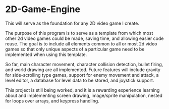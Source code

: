 # 2D-Game-Engine
This will serve as the foundation for any 2D video game I create.

The purpose of this program is to serve as a template from which most other 2d video games could be made, saving time, and allowing easier code reuse. The goal is to include all elements common to all or most 2d video games so that only unique aspects of a particular game need to be implemented when using this template.

So far, main character movement, character collision detection, bullet firing, and world drawing are all implemented. Future features will include gravity for side-scrolling type games, support for enemy movement and attack, a level editor, a database for level data to be stored, and joystick support.

This project is still being worked, and it is a rewarding experience learning about and implementing screen drawing, image/sprite manipulation, nested for loops over arrays, and keypress handling.
